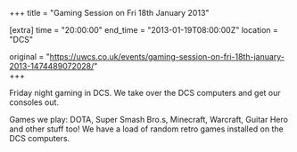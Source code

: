 +++
title = "Gaming Session on Fri 18th January 2013"

[extra]
time = "20:00:00"
end_time = "2013-01-19T08:00:00Z"
location = "DCS"

original = "https://uwcs.co.uk/events/gaming-session-on-fri-18th-january-2013-1474489072028/"    
+++

Friday night gaming in DCS. We take over the DCS computers and get our consoles out.

Games we play: DOTA, Super Smash Bro.s, Minecraft, Warcraft, Guitar Hero and other stuff too\! We have a load of random retro games installed on the DCS computers.

